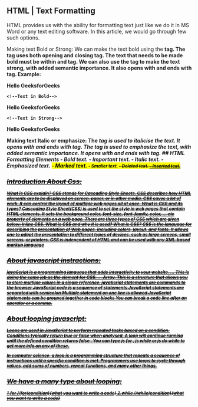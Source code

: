 ## HTML | Text Formatting
HTML provides us with the ability for formatting text just like we do it in MS Word or any text editing software. In this article, we would go through few such options. 
 

Making text Bold or Strong: We can make the text bold using the <b> tag. The tag uses both opening and closing tag. The text that needs to be made bold must be within <b> and </b> tag. 
We can also use the <strong> tag to make the text strong, with added semantic importance. It also opens with <strong> and ends with </strong> tag. 
Example: <!DOCTYPE html>
<html>
<head>
	<title>Bold</title>
</head>
<body>
	<!--Normal text-->
	
<p>Hello GeeksforGeeks</p>

	<!--Text in Bold-->
	
<p><b>Hello GeeksforGeeks</b></p>

	<!--Text in Strong-->
	
<p><strong>Hello GeeksforGeeks</strong></p>

</body>
</html>
Making text Italic or emphasize: The <i> tag is used to italicise the text. It opens with <i> and ends with </i> tag. 
The <em> tag is used to emphasize the text, with added semantic importance. It opens with <em> and ends with </em> tag. 
## HTML Formatting Elements
<b> - Bold text.
<strong> - Important text.
<i> - Italic text.
<em> - Emphasized text.
<mark> - Marked text.
<small> - Smaller text.
<del> - Deleted text.
<ins> - Inserted text.

## Introduction About Css:
**What** is CSS explain?
CSS stands for Cascading Style Sheets. CSS describes how HTML elements are to be displayed on screen, paper, or in other media. CSS saves a lot of work. It can control the layout of multiple web pages all at once.
**What** is CSS and its types?
Cascading Style Sheet(CSS) is used to set the style in web pages that contain HTML elements. It sets the background color, font-size, font-family, color, … etc property of elements on a web page. There are three types of CSS which are given below: Inline CSS.
**What** is CSS and why it is used?
**What is CSS?** CSS is the language for describing the presentation of Web pages, including colors, layout, and fonts. It allows one to adapt the presentation to different types of devices, such as large screens, small screens, or printers. CSS is independent of HTML and can be used with any XML-based markup language
## About javascript instractions:
javaScript is a programming language that adds interactivity to your website. ... This is doing the same job as the <link> element for CSS. ... Array, This is a structure that allows you to store multiple values in a single reference.
**javaScript** statements are commands to the browser JavaScript code is a sequence of statements JavaScript statements are separated with semicolon Multiple statement on one line is allowed JavaScript statements can be grouped together in code blocks You can break a code line after an operator or a comma.
## About looping javascript:
Loops are used in JavaScript to perform repeated tasks based on a condition. Conditions typically return true or false when analysed. A loop will continue running until the defined condition returns false . You can type js for , js while or js do while to get more info on any of these.

In computer science, a loop is a programming structure that repeats a sequence of instructions until a specific condition is met. Programmers use loops to cycle through values, add sums of numbers, repeat functions, and many other things.
## We have a many type about looping:
1.for //for(condition){what you want to write a code}
2.while //while(condition){what you want to write a code}



